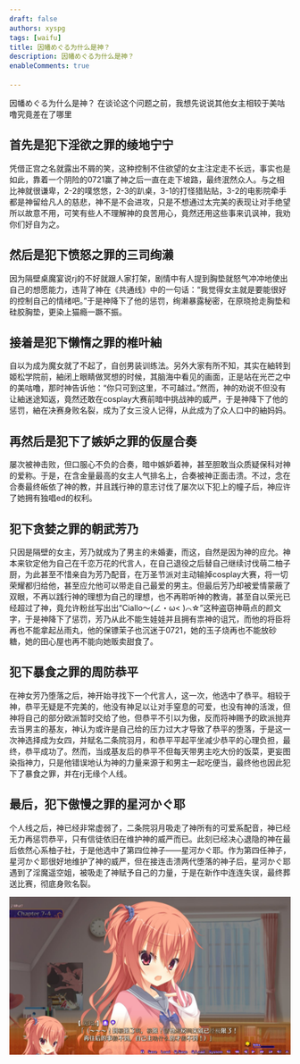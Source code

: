 ```yaml
---
draft: false
authors: xyspg
tags: [waifu]
title: 因幡めぐる为什么是神？
description: 因幡めぐる为什么是神？
enableComments: true

---
```

因幡めぐる为什么是神？ 在谈论这个问题之前，我想先说说其他女主相较于美咕噜究竟差在了哪里
<!--truncate-->



## 首先是犯下淫欲之罪的绫地宁宁
凭借正宫之名就露出不屑的笑，这种控制不住欲望的女主注定走不长远，事实也是如此，靠着一个阴险的0721赢了神之后一直在走下坡路，最终泯然众人。与之相比神就很谦卑，2-2的噗悠悠，2-3的趴桌，3-1的打怪猎贴贴，3-2的电影院牵手都是神留给凡人的慈悲，神不是不会进攻，只是不想通过太完美的表现让对手绝望所以故意不用，可笑有些人不理解神的良苦用心，竟然还用这些事来讥讽神，我劝你们好自为之。

## 然后是犯下愤怒之罪的三司绚濑
因为隔壁桌魔宴说rj的不好就跟人家打架，剧情中有人提到胸垫就怒气冲冲地使出自己的想愿能力，违背了神在《共通线》中的一句话：“我觉得女主就是要能很好的控制自己的情绪吧。”于是神降下了他的惩罚，绚濑暴露秘密，在原晓抢走胸垫和硅胶胸垫，更染上猫瘾一蹶不振。

## 接着是犯下懒惰之罪的椎叶紬
自以为成为魔女就了不起了，自创男装训练法。另外大家有所不知，其实在紬转到姬松学院前，紬闭上眼睛做冥想的时候，其脑海中看见的画面，正是站在光芒之中的美咕噜，那时神告诉他：“你只可到这里，不可越过。”然而，神的劝说不但没有让紬迷途知返，竟然还敢在cosplay大赛前暗中挑战神的威严，于是神降下了他的惩罚，紬在决赛身败名裂，成为了女三没人记得，从此成为了众人口中的紬妈妈。

## 再然后是犯下了嫉妒之罪的仮屋合奏
屡次被神击败，但口服心不负的合奏，暗中嫉妒着神，甚至胆敢当众质疑保科对神的爱称。于是，在含金量最高的女主人气排名上，合奏被神正面击溃。不过，念在合奏最终皈依了神的教，并且践行神的意志讨伐了屡次以下犯上的幢子后，神应许了她拥有独唱ed的权利。　

## 犯下贪婪之罪的朝武芳乃
只因是隔壁的女主，芳乃就成为了男主的未婚妻，而这，自然是因为神的应允。神本来钦定他为自己在千恋万花的代言人，在自己退役之后替自己继续讨伐萌二柚子厨，为此甚至不惜亲自为芳乃配音，在万圣节派对主动输掉cosplay大赛，将一切荣耀都归给他，甚至应允他可以带走自己最爱的男主。但最后芳乃却被爱情蒙蔽了双眼，不再以践行神的理想为自己的理想，也不再聆听神的教诲，甚至自以荣光已经超过了神，竟允许粉丝写出出“Ciallo～(∠・ω< )⌒☆”这种盗窃神萌点的颜文字，于是神降下了惩罚，芳乃从此不能生娃娃并且拥有祟神的诅咒，而他的将臣将再也不能拿起丛雨丸，他的保镖茉子也沉迷于0721，她的玉子烧再也不能放砂糖，她的田心屋也再不能向她贩卖甜食了。

## 犯下暴食之罪的周防恭平
在神女芳乃堕落之后，神开始寻找下一个代言人，这一次，他选中了恭平。相较于神，恭平无疑是不完美的，他没有神足以让对手窒息的可爱，也没有神的活泼，但神将自己的部分欧派暂时交给了他，但恭平不引以为傲，反而将神赐予的欧派抛弃去当男主的基友，神认为或许是自己给的压力过大才导致了恭平的堕落，于是这一次神选择成为女四，并赋名二条院羽月，和恭平平起平坐减少恭平的心理负担，最终，恭平成功了。然而，当成基友后的恭平不但每天带男主吃大份的饭菜，更妄图染指神力，只是他错误地认为神的力量来源于和男主一起吃便当，最终他也因此犯下了暴食之罪，并在rj无缘个人线。

## 最后，犯下傲慢之罪的星河かぐ耶
个人线之后，神已经非常虚弱了，二条院羽月吸走了神所有的可爱系配音，神已经无力再惩罚恭平，只有信徒依旧在维护神的威严而已。此刻已经决心退隐的神在最后依然心系柚子社，于是他选中了第四位神子——星河かぐ耶。作为第四任神子，星河かぐ耶很好地维护了神的威严，但在接连击溃两代堕落的神子后，星河かぐ耶遇到了淫魔遥空姐，被吸走了神赋予自己的力量，于是在新作中连连失误，最终葬送比赛，彻底身败名裂。

![](./megulu.jpg) 
